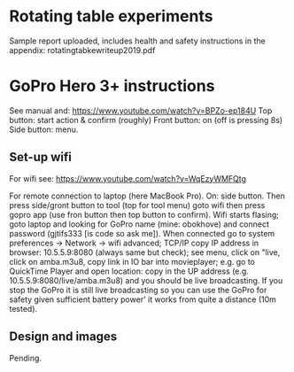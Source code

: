 # Rotating table experiments

Sample report uploaded, includes health and safety instructions in the appendix: rotatingtabkewriteup2019.pdf

# GoPro Hero 3+ instructions

See manual and: https://www.youtube.com/watch?v=BPZo-ep184U
Top button: start action & confirm (roughly) Front button: on (off is pressing 8s) Side button: menu.

## Set-up wifi

For wifi see: https://www.youtube.com/watch?v=WqEzyWMFQtg

For remote connection to laptop (here MacBook Pro).
On: side button. Then press side/gront button to tool (top for tool menu) goto wifi then press gopro app (use fron button then top button to confirm).
Wifi starts flasing; goto laptop and looking for GoPro name (mine: obokhove) and connect password (gjtifs333 [is code so ask me]).
When connected go to system preferences -> Network -> wifi advanced; TCP/IP copy IP address in browser: 10.5.5.9:8080 (always same but check); see menu, click on "live, click on amba.m3u8, copy link in IO bar into movieplayer; e.g. go to QuickTime Player and open location: copy in the UP address (e.g. 10.5.5.9:8080/live/amba.m3u8) and you should be live broadcasting. If you stop the GoPro it is still live broadcasting so you can use the GoPro for safety given sufficient battery power' it works from quite a distance (10m tested).

## Design and images

Pending.



